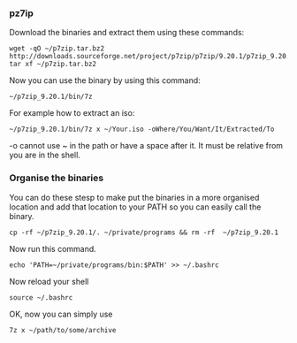 
### pz7ip

Download the binaries and extract them using these commands:

~~~
wget -qO ~/p7zip.tar.bz2 http://downloads.sourceforge.net/project/p7zip/p7zip/9.20.1/p7zip_9.20.1_x86_linux_bin.tar.bz2
tar xf ~/p7zip.tar.bz2
~~~

Now you can use the binary by using this command:

~~~
~/p7zip_9.20.1/bin/7z
~~~

For example how to extract an iso:

~~~
~/p7zip_9.20.1/bin/7z x ~/Your.iso -oWhere/You/Want/It/Extracted/To
~~~

-o cannot use ~ in the path or have a space after it. It must be relative from you are in the shell.

### Organise the binaries

You can do these stesp to make put the binaries in a more organised location and add that location to your PATH so you can easily call the binary.

~~~
cp -rf ~/p7zip_9.20.1/. ~/private/programs && rm -rf  ~/p7zip_9.20.1
~~~

Now run this command.

~~~
echo 'PATH=~/private/programs/bin:$PATH' >> ~/.bashrc
~~~

Now reload your shell

~~~
source ~/.bashrc
~~~

OK, now you can simply use

~~~
7z x ~/path/to/some/archive
~~~



